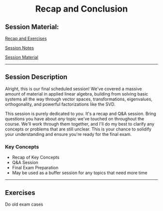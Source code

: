 <h1 align="center">Recap and Conclusion</h1>

## Session Material:

[Recap and Exercises]()

[Session Notes]()

[Session Material](https://viaucdk-my.sharepoint.com/:f:/g/personal/rib_viauc_dk/EtfV6J_rSERJj-mb3xr1ZxQByfGidzerAswflw1EoyE7iA?e=xbkSf3)

---

## Session Description

Alright, this is our final scheduled session! We've covered a massive amount of material in applied linear algebra, building from solving basic systems all the way through vector spaces, transformations, eigenvalues, orthogonality, and powerful factorizations like the SVD.

This session is purely dedicated to *you*. It's a recap and Q&A session. Bring questions you have about *any* topic we've touched on throughout the course. We'll work through them together, and I'll do my best to clarify any concepts or problems that are still unclear. This is your chance to solidify your understanding and ensure you're ready for the final exam.

### Key Concepts

* Recap of Key Concepts
* Q&A Session
* Final Exam Preparation
* May be used as a buffer session for any topics that need more time

---

## Exercises

Do old exam cases